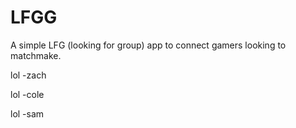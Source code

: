 # LFGG
A simple LFG (looking for group) app to connect gamers looking to matchmake.



lol
-zach

lol
-cole

lol
-sam